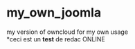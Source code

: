my_own_joomla
=============

my version of owncloud for my own usage
<br />*ceci est un <b>test</b> de redac ONLINE
